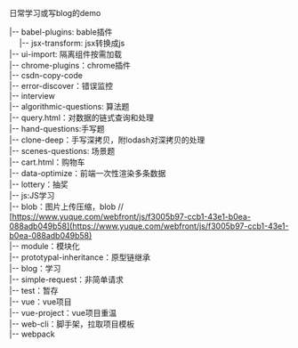 <!--
 * @Author: yquanmei
 * @Date: 2022-05
 * @LastEditors: yquanmei
 * @LastEditTime: 2022-09
 * @FilePath: /learn-demo/README.md
 * @Description: 
 * Copyright (c) 2022 by 用户/公司名, All Rights Reserved. 
-->
日常学习或写blog的demo

|-- babel-plugins: bable插件  
    &emsp;&nbsp;|-- jsx-transform: jsx转换成js  
    |-- ui-import: 隔离组件按需加载  
|-- chrome-plugins：chrome插件  
    |-- csdn-copy-code  
|-- error-discover：错误监控  
|-- interview  
    |-- algorithmic-questions: 算法题  
      |-- query.html：对数据的链式查询和处理  
    |-- hand-questions:手写题  
      |-- clone-deep：手写深拷贝，附lodash对深拷贝的处理  
    |-- scenes-questions: 场景题  
      |-- cart.html：购物车  
      |-- data-optimize：前端一次性渲染多条数据  
|-- lottery：抽奖  
|-- js:JS学习  
    |-- blob：图片上传压缩，blob  // [https://www.yuque.com/webfront/js/f3005b97-ccb1-43e1-b0ea-088adb049b58](https://www.yuque.com/webfront/js/f3005b97-ccb1-43e1-b0ea-088adb049b58)  
    |-- module：模块化  
    |-- prototypal-inheritance：原型链继承  
|-- blog：学习  
    |-- simple-request：非简单请求  
|-- test：暂存  
|-- vue：vue项目  
    |-- vue-project：vue项目重温  
|-- web-cli：脚手架，拉取项目模板  
|-- webpack  

